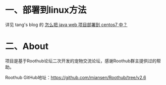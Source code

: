 # 一、部署到linux方法

详见 tang's blog 的 [怎么把 java web 项目部署到 centos7 中？](https://blog.tangspoon.cn/2020/12/12/%E6%80%8E%E4%B9%88%E6%8A%8Ajava-web%E9%A1%B9%E7%9B%AE%E9%83%A8%E7%BD%B2%E5%88%B0centos7%E4%B8%AD%EF%BC%9F/)

# 二、About

项目是基于Roothub论坛二次开发的宠物交流论坛，感谢Roothub群主提供过的帮助。

Roothub GitHub地址：https://github.com/miansen/Roothub/tree/v2.6